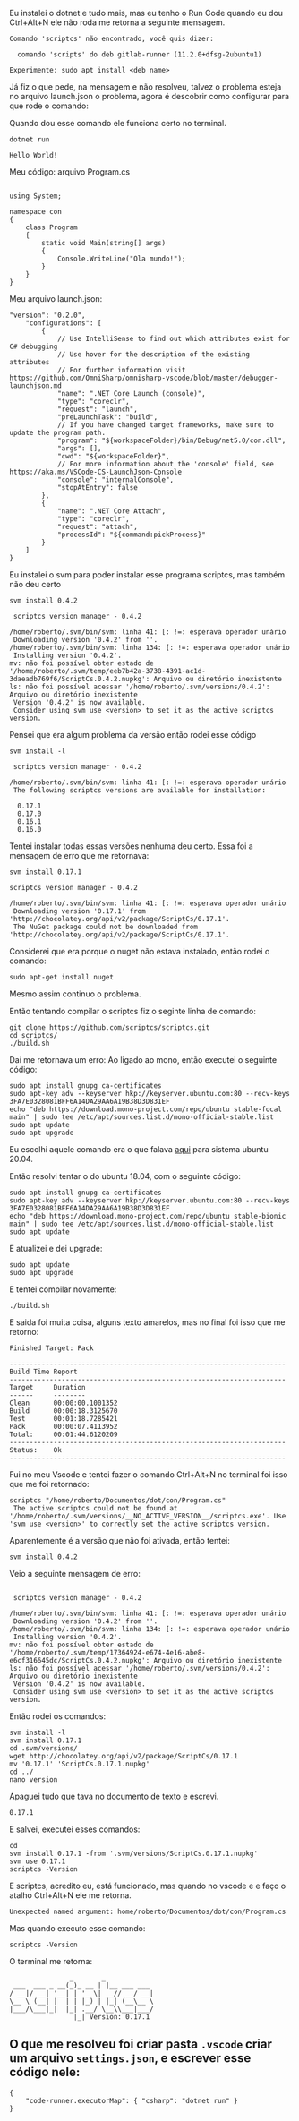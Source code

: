 Eu instalei o dotnet e tudo mais, mas eu tenho o Run Code quando eu dou Ctrl+Alt+N ele não roda me retorna a seguinte mensagem.

```
Comando 'scriptcs' não encontrado, você quis dizer:

  comando 'scripts' do deb gitlab-runner (11.2.0+dfsg-2ubuntu1)

Experimente: sudo apt install <deb name>

```
Já fiz o que pede, na mensagem e não resolveu, talvez o problema esteja no arquivo launch.json o problema, agora é descobrir como configurar para que rode o comando: 

Quando dou esse comando ele funciona certo no terminal.
```
dotnet run
```

```
Hello World!
```

Meu código:
arquivo Program.cs

```

using System;

namespace con
{
    class Program
    {
        static void Main(string[] args)
        {
            Console.WriteLine("Ola mundo!");
        }
    }
}
```

Meu arquivo launch.json:
```
"version": "0.2.0",
    "configurations": [
        {
            // Use IntelliSense to find out which attributes exist for C# debugging
            // Use hover for the description of the existing attributes
            // For further information visit https://github.com/OmniSharp/omnisharp-vscode/blob/master/debugger-launchjson.md
            "name": ".NET Core Launch (console)",
            "type": "coreclr",
            "request": "launch",
            "preLaunchTask": "build",
            // If you have changed target frameworks, make sure to update the program path.
            "program": "${workspaceFolder}/bin/Debug/net5.0/con.dll",
            "args": [],
            "cwd": "${workspaceFolder}",
            // For more information about the 'console' field, see https://aka.ms/VSCode-CS-LaunchJson-Console
            "console": "internalConsole",
            "stopAtEntry": false
        },
        {
            "name": ".NET Core Attach",
            "type": "coreclr",
            "request": "attach",
            "processId": "${command:pickProcess}"
        }
    ]
}

```

Eu instalei o svm para poder instalar esse programa scriptcs, mas também não deu certo

```
svm install 0.4.2

 scriptcs version manager - 0.4.2 

/home/roberto/.svm/bin/svm: linha 41: [: !=: esperava operador unário
 Downloading version '0.4.2' from ''. 
/home/roberto/.svm/bin/svm: linha 134: [: !=: esperava operador unário
 Installing version '0.4.2'. 
mv: não foi possível obter estado de '/home/roberto/.svm/temp/eeb7b42a-3738-4391-ac1d-3daeadb769f6/ScriptCs.0.4.2.nupkg': Arquivo ou diretório inexistente
ls: não foi possível acessar '/home/roberto/.svm/versions/0.4.2': Arquivo ou diretório inexistente
 Version '0.4.2' is now available. 
 Consider using svm use <version> to set it as the active scriptcs version.
```

Pensei que era algum problema da versão então rodei esse código

```
svm install -l

 scriptcs version manager - 0.4.2 

/home/roberto/.svm/bin/svm: linha 41: [: !=: esperava operador unário
 The following scriptcs versions are available for installation:
 
  0.17.1
  0.17.0
  0.16.1
  0.16.0

```

Tentei instalar todas essas versões nenhuma deu certo.
Essa foi a mensagem de erro que me retornava:

```
svm install 0.17.1

scriptcs version manager - 0.4.2 

/home/roberto/.svm/bin/svm: linha 41: [: !=: esperava operador unário
 Downloading version '0.17.1' from 'http://chocolatey.org/api/v2/package/ScriptCs/0.17.1'. 
 The NuGet package could not be downloaded from 'http://chocolatey.org/api/v2/package/ScriptCs/0.17.1'. 

```

Considerei que era porque o nuget não estava instalado, então rodei o comando:

```
sudo apt-get install nuget
```

Mesmo assim continuo o problema. 

Então tentando compilar o scriptcs fiz o seginte linha de comando:

```
git clone https://github.com/scriptcs/scriptcs.git
cd scriptcs/
./build.sh
```

Daí me retornava um erro:
Ao ligado ao mono, então executei o seguinte código:

```
sudo apt install gnupg ca-certificates
sudo apt-key adv --keyserver hkp://keyserver.ubuntu.com:80 --recv-keys 3FA7E0328081BFF6A14DA29AA6A19B38D3D831EF
echo "deb https://download.mono-project.com/repo/ubuntu stable-focal main" | sudo tee /etc/apt/sources.list.d/mono-official-stable.list
sudo apt update
sudo apt upgrade
```
Eu escolhi aquele comando era o que falava [aqui](https://www.mono-project.com/download/stable/) para sistema ubuntu 20.04.

Então resolvi tentar o do ubuntu 18.04, com o seguinte código:

```
sudo apt install gnupg ca-certificates
sudo apt-key adv --keyserver hkp://keyserver.ubuntu.com:80 --recv-keys 3FA7E0328081BFF6A14DA29AA6A19B38D3D831EF
echo "deb https://download.mono-project.com/repo/ubuntu stable-bionic main" | sudo tee /etc/apt/sources.list.d/mono-official-stable.list
sudo apt update
```
E atualizei e dei upgrade:

```
sudo apt update
sudo apt upgrade
```

E tentei compilar novamente:

```
./build.sh
```

E saida foi muita coisa, alguns texto amarelos, mas no final foi isso que me retorno:

```
Finished Target: Pack

---------------------------------------------------------------------
Build Time Report
---------------------------------------------------------------------
Target     Duration
------     --------
Clean      00:00:00.1001352
Build      00:00:18.3125670
Test       00:01:18.7285421
Pack       00:00:07.4113952
Total:     00:01:44.6120209
---------------------------------------------------------------------
Status:    Ok
---------------------------------------------------------------------

```

Fui no meu Vscode e tentei fazer o comando Ctrl+Alt+N no terminal foi isso que me foi retornado:

```
scriptcs "/home/roberto/Documentos/dot/con/Program.cs"
 The active scriptcs could not be found at '/home/roberto/.svm/versions/__NO_ACTIVE_VERSION__/scriptcs.exe'. Use 'svm use <version>' to correctly set the active scriptcs version.
```

Aparentemente é a versão que não foi ativada, então tentei:

```
svm install 0.4.2
```

Veio a seguinte mensagem de erro:

```

 scriptcs version manager - 0.4.2 

/home/roberto/.svm/bin/svm: linha 41: [: !=: esperava operador unário
 Downloading version '0.4.2' from ''. 
/home/roberto/.svm/bin/svm: linha 134: [: !=: esperava operador unário
 Installing version '0.4.2'. 
mv: não foi possível obter estado de '/home/roberto/.svm/temp/17364924-e674-4e16-abe8-e6cf316645dc/ScriptCs.0.4.2.nupkg': Arquivo ou diretório inexistente
ls: não foi possível acessar '/home/roberto/.svm/versions/0.4.2': Arquivo ou diretório inexistente
 Version '0.4.2' is now available. 
 Consider using svm use <version> to set it as the active scriptcs version.
```

Então rodei os comandos:

```
svm install -l
svm install 0.17.1
cd .svm/versions/
wget http://chocolatey.org/api/v2/package/ScriptCs/0.17.1
mv '0.17.1' 'ScriptCs.0.17.1.nupkg'
cd ../
nano version
``` 

Apaguei tudo que tava no documento de texto e escrevi. 
```
0.17.1
```
E salvei, executei esses comandos:

```
cd
svm install 0.17.1 -from '.svm/versions/ScriptCs.0.17.1.nupkg'
svm use 0.17.1
scriptcs -Version
```

E scriptcs, acredito eu, está funcionado, mas quando no vscode e e faço o atalho Ctrl+Alt+N ele me retorna.

```
Unexpected named argument: home/roberto/Documentos/dot/con/Program.cs
```
Mas quando executo esse comando:

```
scriptcs -Version
```

O terminal me retorna:

```
               _       _
 ___  ___ _ __(_)_ __ | |__ ___ ___
/ __|/ __| '__| | '_ \| __// __/ __|
\__ \ (__| |  | | |_) | |_| (__\__ \
|___/\___|_|  |_| .__/ \__\\___|___/
                |_| Version: 0.17.1
```


## O que me resolveu foi criar pasta `.vscode` criar um arquivo `settings.json`, e escrever esse código nele:


```
{
    "code-runner.executorMap": { "csharp": "dotnet run" }
}

```
